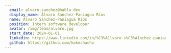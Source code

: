 ```yaml
---
  email: alvaro.sanchez@habla.dev
  display_name: Álvaro Sánchez-Paniagua Ríos
  name: Álvaro Sánchez-Paniagua Ríos
  position: Intern software developer
  avatar: /img/team/alvaro.jpg
  start_date: 2024-01-01
  linkedin: https://www.linkedin.com/in/%C3%A1lvaro-s%C3%A1nchez-paniagua-r%C3%ADos-8867641a7
  github: https://github.com/kokechacho
---
```


